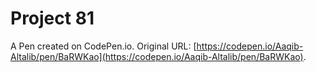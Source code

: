 # Project 81

A Pen created on CodePen.io. Original URL: [https://codepen.io/Aaqib-Altalib/pen/BaRWKao](https://codepen.io/Aaqib-Altalib/pen/BaRWKao).


